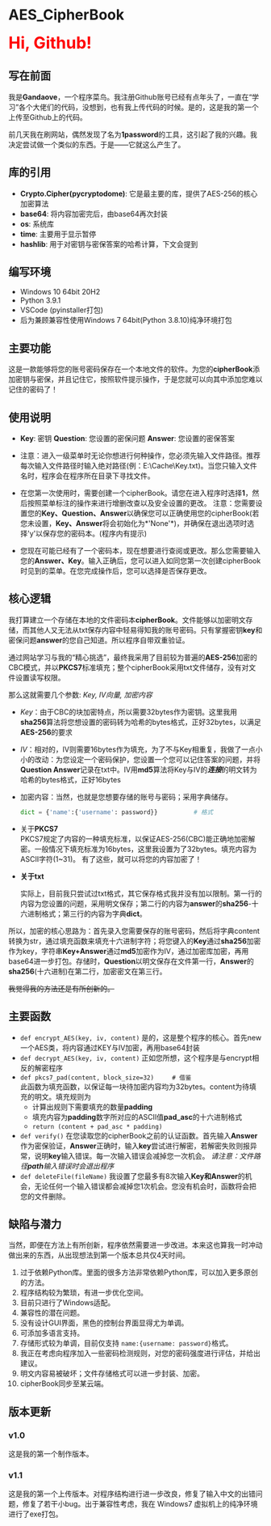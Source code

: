 # AES_CipherBook

<font size = 6 color = 'red'>**Hi, Github!**</font> 

## 写在前面

我是**Gandaove**，一个程序菜鸟。我注册Github账号已经有点年头了，一直在“学习”各个大佬们的代码，没想到，也有我上传代码的时候。是的，这是我的第一个上传至Github上的代码。

前几天我在刷网站，偶然发现了名为**1password**的工具，这引起了我的兴趣。我决定尝试做一个类似的东西。于是——它就这么产生了。



## 库的引用

* **Crypto.Cipher(pycryptodome)**: 它是最主要的库，提供了AES-256的核心加密算法
* **base64**: 将内容加密完后，由base64再次封装
* **os**: 系统库
* **time**: 主要用于显示暂停
* **hashlib**: 用于对密钥与密保答案的哈希计算，下文会提到



## 编写环境

* Windows 10 64bit 20H2
* Python 3.9.1
* VSCode (pyinstaller打包)
* 后为兼顾兼容性使用Windows 7 64bit(Python 3.8.10)纯净环境打包



## 主要功能

这是一款能够将您的账号密码保存在一个本地文件的软件。为您的**cipherBook**添加密钥与密保，并且记住它，按照软件提示操作，于是您就可以向其中添加您难以记住的密码了！



## 使用说明

* **Key**: 密钥
	**Question**: 您设置的密保问题
	**Answer**: 您设置的密保答案

* 注意：进入一级菜单时无论你想进行何种操作，您必须先输入文件路径。推荐每次输入文件路径时输入绝对路径(例：E:\Cache\Key.txt)。当您只输入文件名时，程序会在程序所在目录下寻找文件。
* 在您第一次使用时，需要创建一个cipherBook。请您在进入程序时选择**1**，然后按照菜单标注的操作来进行增删改查以及安全设置的更改。
	注意：您需要设置您的**Key、Question、Answer**以确保您可以正确使用您的cipherBook(若您未设置，**Key、Answer**将会初始化为*'None'*)，并确保在退出选项时选择'y'以保存您的密码本。(程序内有提示)
* 您现在可能已经有了一个密码本，现在想要进行查阅或更改。那么您需要输入您的**Answer、Key**。输入正确后，您可以进入如同您第一次创建cipherBook时见到的菜单。在您完成操作后，您可以选择是否保存更改。



## 核心逻辑

我打算建立一个存储在本地的文件密码本**cipherBook**。文件能够以加密明文存储，而其他人又无法从txt保存内容中轻易得知我的账号密码。只有掌握密钥**key**和密保问题**answer**的您自己知道。所以程序自带双重验证。

通过网站学习与我的“精心挑选”，最终我采用了目前较为普遍的**AES-256**加密的CBC模式，并以**PKCS7**标准填充；整个cipherBook采用txt文件储存，没有对文件设置读写权限。

那么这就需要几个参数: *Key, IV向量, 加密内容*

- *Key*：由于CBC的块加密特点，所以需要32bytes作为密钥。这里我用**sha256**算法将您想设置的密码转为哈希的bytes格式，正好32bytes，以满足**AES-256**的要求

- *IV*：相对的，IV则需要16bytes作为填充，为了不与Key相重复，我做了一点小小的改动：为您设定一个密码保护，您设置一个您可以记住答案的问题，并将**Question  Answer**记录在txt中。IV用**md5**算法将Key与IV的***连接***的明文转为哈希的bytes格式，正好16bytes

- 加密内容：当然，也就是您想要存储的账号与密码；采用字典储存。

	```python
	dict = {'name':{'username': password}}			# 格式
	```

- 关于**PKCS7**  
	PKCS7规定了内容的一种填充标准，以保证AES-256(CBC)能正确地加密解密。一般情况下填充标准为16bytes，这里我设置为了32bytes。填充内容为ASCII字符(1~31)。
	有了这些，就可以将您的内容加密了！
	
- **关于txt**

	实际上，目前我只尝试过txt格式，其它保存格式我并没有加以限制。第一行的内容为您设置的问题，采用明文保存；第二行的内容为**answer**的**sha256**-十六进制格式；第三行的内容为字典**dict**。

所以，加密的核心思路为：首先录入您需要保存的账号密码，然后将字典content转换为str，通过填充函数来填充十六进制字符；将您键入的**Key**通过**sha256**加密作为key，字符串**Key+Answer**通过**md5**加密作为IV，通过加密库加密，再用base64进一步打包。存储时，**Question**以明文保存在文件第一行，**Answer**的**sha256**(十六进制)在第二行，加密密文在第三行。

~~我觉得我的方法还是有所创新的。~~ 



## 主要函数

* `def encrypt_AES(key, iv, content)` 
	是的，这是整个程序的核心。首先new一个AES类，将内容通过KEY与IV加密，再用base64封装
* `def decrypt_AES(key, iv, content)` 
	正如您所想，这个程序是与encrypt相反的解密程序
* `def pkcs7_pad(content, block_size=32)     # 借鉴`  
	此函数为填充函数，以保证每一块待加密内容均为32bytes。content为待填充的明文。填充规则为
	- 计算出规则下需要填充的数量**padding**
	- 填充内容为**padding**数字所对应的ASCII值**pad_asc**的十六进制格式
	- `return (content + pad_asc * padding)`
* `def verify()`
	在您读取您的cipherBook之前的认证函数。首先输入**Answer**作为密保验证，**Answer**正确时，输入**key**尝试进行解密，若解密失败则报异常，说明**key**输入错误。每一次输入错误会减掉您一次机会。
	*请注意：文件路径**path**输入错误时会退出程序* 
* `def deleteFile(fileName)` 
  我设置了您最多有8次输入**Key和Answer**的机会，无论任何一个输入错误都会减掉您1次机会。您没有机会时，函数将会把您的文件删除。



## 缺陷与潜力

当然，即便在方法上有所创新，程序依然需要进一步改进。本来这也算我一时冲动做出来的东西，从出现想法到第一个版本总共仅4天时间。

1. 过于依赖Python库。里面的很多方法非常依赖Python库，可以加入更多原创的方法。
2. 程序结构较为繁琐，有进一步优化空间。
3. 目前只进行了Windows适配。
3. 兼容性的潜在问题。
4. 没有设计GUI界面，黑色的控制台界面显得尤为单调。
4. 可添加多语言支持。
5. 存储形式较为单调，目前仅支持 `name:{username: password}`格式。
6. 我正在考虑向程序加入一些密码检测规则，对您的密码强度进行评估，并给出建议。
6. 明文内容易被破坏；文件存储格式可以进一步封装、加密。
6. cipherBook同步至某云端。



## 版本更新

### v1.0

这是我的第一个制作版本。

### v1.1

这是我的第一个上传版本。对程序结构进行进一步改良，修复了输入中文的出错问题，修复了若干小bug。出于兼容性考虑，我在 Windows7 虚拟机上的纯净环境进行了exe打包。

